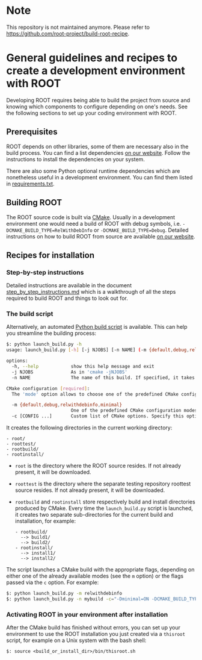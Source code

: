 # Note

This repository is not maintained anymore. Please refer to https://github.com/root-project/build-root-recipe.

# General guidelines and recipes to create a development environment with ROOT

Developing ROOT requires being able to build the project from source and knowing
which components to configure depending on one's needs. See the following
sections to set up your coding environment with ROOT.

## Prerequisites

ROOT depends on other libraries, some of them are necessary also in the build
process. You can find a list dependencies [on our website](https://root.cern/install/dependencies/).
Follow the instructions to install the dependencies on your system.

There are also some Python optional runtime dependencies which are nonetheless
useful in a development environment. You can find them listed in [requirements.txt](https://raw.githubusercontent.com/root-project/root/master/requirements.txt).

## Building ROOT

The ROOT source code is built via [CMake](https://cmake.org/). Usually in a
development environment one would need a build of ROOT with debug symbols, i.e.
`-DCMAKE_BUILD_TYPE=RelWithDebInfo` or `-DCMAKE_BUILD_TYPE=Debug`. Detailed
instructions on how to build ROOT from source are available [on our website](https://root.cern/install/build_from_source/).

## Recipes for installation

### Step-by-step instructions

Detailed instructions are available in the document [step_by_step_instructions.md](step_by_step_instructions.md)
which is a walkthrough of all the steps required to build ROOT and things to
look out for.

### The build script

Alternatively, an automated [Python build script](launch_build.py) is available.
This can help you streamline the building process:

```bash
$: python launch_build.py -h
usage: launch_build.py [-h] [-j NJOBS] [-n NAME] (-m {default,debug,relwithdebinfo,minimal} | -c [CONFIG ...])

options:
  -h, --help            show this help message and exit
  -j NJOBS              As in 'cmake -jNJOBS'
  -n NAME               The name of this build. If specified, it takes precedence over the automatic choice for a name

CMake configuration [required]:
  The 'mode' option allows to choose one of the predefined CMake configuration strings. Otherwise, specify a custom string via the 'config' option

  -m {default,debug,relwithdebinfo,minimal}
                        One of the predefined CMake configuration modes
  -c [CONFIG ...]       Custom list of CMake options. Specify this option with an equal sign and quoted, as in: '-c="-DOpt1=ON -DOpt2=OFF"'
```

It creates the following directories in the current working directory:

```text
- root/
- roottest/
- rootbuild/
- rootinstall/
```

* `root` is the directory where the ROOT source resides. If not already
  present, it will be downloaded.
* `roottest` is the directory where the separate testing repository roottest
  source resides. If not already present, it will be downloaded.
* `rootbuild` and `rootinstall` store respectively build and install directories
  produced by CMake. Every time the `launch_build.py` script is launched, it
  creates two separate sub-directories for the current build and installation,
  for example:

  ```text
  - rootbuild/
    --> build1/
    --> build2/
  - rootinstall/
    --> install1/
    --> install2/
  ```

The script launches a CMake build with the appropriate flags, depending on
either one of the already available modes (see the `m` option) or the flags
passed via the `c` option. For example:

```bash
$: python launch_build.py -m relwithdebinfo
$: python launch_build.py -n mybuild -c="-Dminimal=ON -DCMAKE_BUILD_TYPE=RelWithDebInfo"
```

### Activating ROOT in your environment after installation

After the CMake build has finished without errors, you can set up your environment
to use the ROOT installation you just created via a `thisroot` script, for
example on a Unix system with the bash shell:

```
$: source <build_or_install_dir>/bin/thisroot.sh
```

